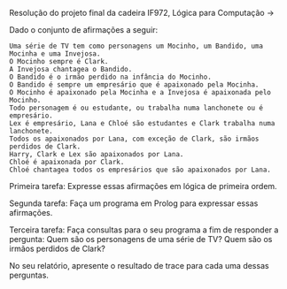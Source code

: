 Resolução do projeto final da cadeira IF972, Lógica para Computação -> 
 
Dado o conjunto de afirmações a seguir:

    Uma série de TV tem como personagens um Mocinho, um Bandido, uma Mocinha e uma Invejosa.
    O Mocinho sempre é Clark.
    A Invejosa chantagea o Bandido.
    O Bandido é o irmão perdido na infância do Mocinho.
    O Bandido é sempre um empresário que é apaixonado pela Mocinha.
    O Mocinho é apaixonado pela Mocinha e a Invejosa é apaixonada pelo Mocinho.
    Todo personagem é ou estudante, ou trabalha numa lanchonete ou é empresário.
    Lex é empresário, Lana e Chloé são estudantes e Clark trabalha numa lanchonete.
    Todos os apaixonados por Lana, com exceção de Clark, são irmãos perdidos de Clark.
    Harry, Clark e Lex são apaixonados por Lana.
    Chloé é apaixonada por Clark.
    Chloé chantagea todos os empresários que são apaixonados por Lana.


Primeira tarefa: Expresse essas afirmações em lógica de primeira ordem.

Segunda tarefa: Faça um programa em Prolog para expressar essas afirmações.

Terceira tarefa: 
    Faça consultas para o seu programa a fim de responder a pergunta:
      Quem são os personagens de uma série de TV?
      Quem são os irmãos perdidos de Clark?

No seu relatório, apresente o resultado de trace para cada uma dessas perguntas.

